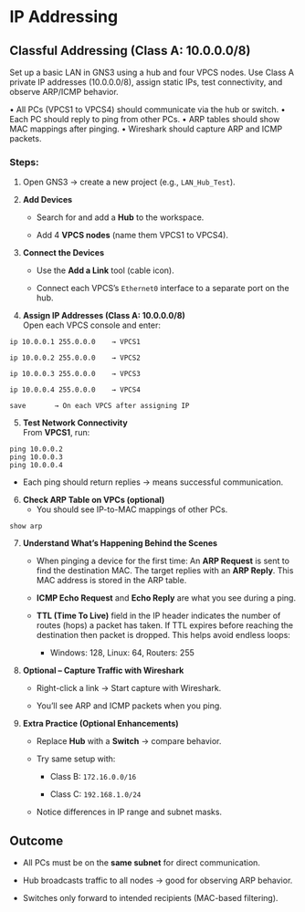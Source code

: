 
# IP Addressing

## Classful Addressing (Class A: 10.0.0.0/8)

Set up a basic LAN in GNS3 using a hub and four VPCS nodes. Use Class A private IP addresses (10.0.0.0/8), assign static IPs, test connectivity, and observe ARP/ICMP behavior.

• All PCs (VPCS1 to VPCS4) should communicate via the hub or switch.
• Each PC should reply to ping from other PCs.
• ARP tables should show MAC mappings after pinging.
• Wireshark should capture ARP and ICMP packets.

### Steps:

1. Open GNS3 → create a new project (e.g., `LAN_Hub_Test`).
	
2. **Add Devices**
    
    - Search for and add a **Hub** to the workspace.
        
    - Add 4 **VPCS nodes** (name them VPCS1 to VPCS4).
        
3. **Connect the Devices**
    
    - Use the **Add a Link** tool (cable icon).
        
    - Connect each VPCS’s `Ethernet0` interface to a separate port on the hub.
        
4. **Assign IP Addresses (Class A: 10.0.0.0/8)**  
    Open each VPCS console and enter:
    
```
ip 10.0.0.1 255.0.0.0    → VPCS1

ip 10.0.0.2 255.0.0.0    → VPCS2

ip 10.0.0.3 255.0.0.0    → VPCS3

ip 10.0.0.4 255.0.0.0    → VPCS4

save       → On each VPCS after assigning IP
```
    
5. **Test Network Connectivity**  
    From **VPCS1**, run:
    
```
ping 10.0.0.2
ping 10.0.0.3
ping 10.0.0.4
```
    
- Each ping should return replies → means successful communication.
      
6. **Check ARP Table on VPCs  (optional)**
    - You should see IP-to-MAC mappings of other PCs.        
```
show arp
```
        
7. **Understand What’s Happening Behind the Scenes**
    
    - When pinging a device for the first time: An **ARP Request** is sent to find the destination MAC. The target replies with an **ARP Reply**. This MAC address is stored in the ARP table.
        
    - **ICMP Echo Request** and **Echo Reply** are what you see during a ping.
        
    - **TTL (Time To Live)** field in the IP header indicates the number of routes (hops) a packet has taken. If TTL expires before reaching the destination then packet is dropped. This helps avoid endless loops:
        
        - Windows: 128, Linux: 64, Routers: 255
            
8. **Optional – Capture Traffic with Wireshark**
    
    - Right-click a link → Start capture with Wireshark.
        
    - You’ll see ARP and ICMP packets when you ping.
        
9. **Extra Practice (Optional Enhancements)**
    
    - Replace **Hub** with a **Switch** → compare behavior.
        
    - Try same setup with:
        
        - Class B: `172.16.0.0/16`
            
        - Class C: `192.168.1.0/24`
            
    - Notice differences in IP range and subnet masks.
        


## Outcome

- All PCs must be on the **same subnet** for direct communication.
    
- Hub broadcasts traffic to all nodes → good for observing ARP behavior.
    
- Switches only forward to intended recipients (MAC-based filtering).
    

